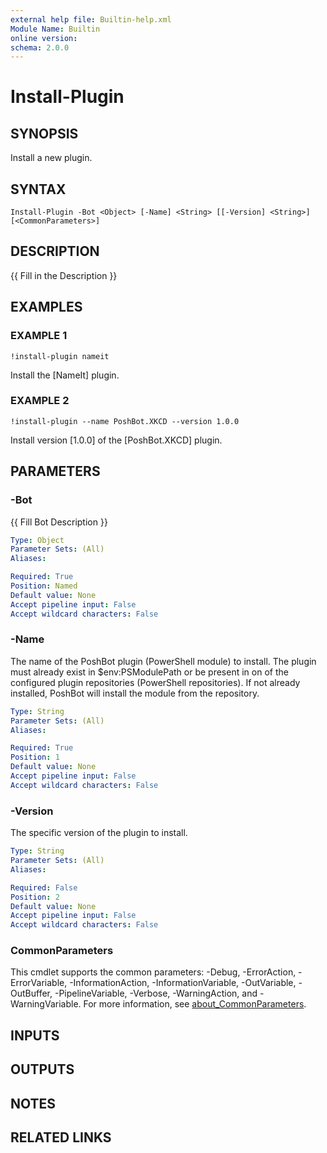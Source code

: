 ```yaml
---
external help file: Builtin-help.xml
Module Name: Builtin
online version:
schema: 2.0.0
---
```


# Install-Plugin

## SYNOPSIS
Install a new plugin.

## SYNTAX

```
Install-Plugin -Bot <Object> [-Name] <String> [[-Version] <String>] [<CommonParameters>]
```

## DESCRIPTION
{{ Fill in the Description }}

## EXAMPLES

### EXAMPLE 1
```
!install-plugin nameit
```

Install the \[NameIt\] plugin.

### EXAMPLE 2
```
!install-plugin --name PoshBot.XKCD --version 1.0.0
```

Install version \[1.0.0\] of the \[PoshBot.XKCD\] plugin.

## PARAMETERS

### -Bot
{{ Fill Bot Description }}

```yaml
Type: Object
Parameter Sets: (All)
Aliases:

Required: True
Position: Named
Default value: None
Accept pipeline input: False
Accept wildcard characters: False
```

### -Name
The name of the PoshBot plugin (PowerShell module) to install.
The plugin must already exist in $env:PSModulePath or be present
in on of the configured plugin repositories (PowerShell repositories).
If not already installed, PoshBot will install the module from the repository.

```yaml
Type: String
Parameter Sets: (All)
Aliases:

Required: True
Position: 1
Default value: None
Accept pipeline input: False
Accept wildcard characters: False
```

### -Version
The specific version of the plugin to install.

```yaml
Type: String
Parameter Sets: (All)
Aliases:

Required: False
Position: 2
Default value: None
Accept pipeline input: False
Accept wildcard characters: False
```

### CommonParameters
This cmdlet supports the common parameters: -Debug, -ErrorAction, -ErrorVariable, -InformationAction, -InformationVariable, -OutVariable, -OutBuffer, -PipelineVariable, -Verbose, -WarningAction, and -WarningVariable. For more information, see [about_CommonParameters](http://go.microsoft.com/fwlink/?LinkID=113216).

## INPUTS

## OUTPUTS

## NOTES

## RELATED LINKS
